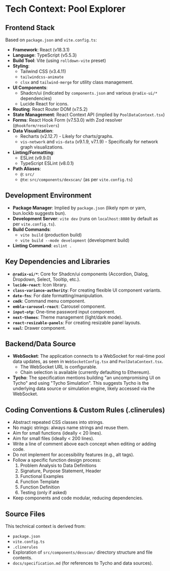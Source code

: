 # Tech Context: Pool Explorer

## Frontend Stack

Based on `package.json` and `vite.config.ts`:

*   **Framework**: React (v18.3.1)
*   **Language**: TypeScript (v5.5.3)
*   **Build Tool**: Vite (using `rolldown-vite` preset)
*   **Styling**:
    *   Tailwind CSS (v3.4.11)
    *   `tailwindcss-animate`
    *   `clsx` and `tailwind-merge` for utility class management.
*   **UI Components**:
    *   Shadcn/ui (indicated by `components.json` and various `@radix-ui/*` dependencies)
    *   Lucide React for icons.
*   **Routing**: React Router DOM (v7.5.2)
*   **State Management**: React Context API (implied by `PoolDataContext.tsx`)
*   **Forms**: React Hook Form (v7.53.0) with Zod resolver (`@hookform/resolvers`)
*   **Data Visualization**:
    *   Recharts (v2.12.7) - Likely for charts/graphs.
    *   `vis-network` and `vis-data` (v9.1.9, v7.1.9) - Specifically for network graph visualizations.
*   **Linting/Formatting**:
    *   ESLint (v9.9.0)
    *   TypeScript ESLint (v8.0.1)
*   **Path Aliases**:
    *   `@`: `src/`
    *   `@te`: `src/components/dexscan/` (as per `vite.config.ts`)

## Development Environment

*   **Package Manager**: Implied by `package.json` (likely npm or yarn, bun.lockb suggests bun).
*   **Development Server**: `vite dev` (runs on `localhost:8080` by default as per `vite.config.ts`).
*   **Build Commands**:
    *   `vite build` (production build)
    *   `vite build --mode development` (development build)
*   **Linting Command**: `eslint .`

## Key Dependencies and Libraries

*   **`@radix-ui/*`**: Core for Shadcn/ui components (Accordion, Dialog, Dropdown, Select, Tooltip, etc.).
*   **`lucide-react`**: Icon library.
*   **`class-variance-authority`**: For creating flexible UI component variants.
*   **`date-fns`**: For date formatting/manipulation.
*   **`cmdk`**: Command menu component.
*   **`embla-carousel-react`**: Carousel component.
*   **`input-otp`**: One-time password input component.
*   **`next-themes`**: Theme management (light/dark mode).
*   **`react-resizable-panels`**: For creating resizable panel layouts.
*   **`vaul`**: Drawer component.

## Backend/Data Source

*   **WebSocket**: The application connects to a WebSocket for real-time pool data updates, as seen in `WebSocketConfig.tsx` and `PoolDataContext.tsx`.
    *   The WebSocket URL is configurable.
    *   Chain selection is available (currently defaulting to Ethereum).
*   **Tycho**: The specification mentions building "an uncompromising UI on Tycho" and using "Tycho Simulation". This suggests Tycho is the underlying data source or simulation engine, likely accessed via the WebSocket.

## Coding Conventions & Custom Rules (.clinerules)

*   Abstract repeated CSS classes into strings.
*   No magic strings: always name strings and reuse them.
*   Aim for small functions (ideally < 20 lines).
*   Aim for small files (ideally < 200 lines).
*   Write a line of comment above each concept when editing or adding code.
*   Do not implement for accessibility features (e.g., alt tags).
*   Follow a specific function design process:
    1.  Problem Analysis to Data Definitions
    2.  Signature, Purpose Statement, Header
    3.  Functional Examples
    4.  Function Template
    5.  Function Definition
    6.  Testing (only if asked)
*   Keep components and code modular, reducing dependencies.

## Source Files

This technical context is derived from:
*   `package.json`
*   `vite.config.ts`
*   `.clinerules`
*   Exploration of `src/components/dexscan/` directory structure and file contents.
*   `docs/specification.md` (for references to Tycho and data sources).

